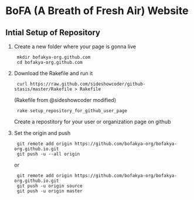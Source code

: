 # BoFA (A Breath of Fresh Air) Website

## Intial Setup of Repository

1. Create a new folder where your page is gonna live

		mkdir bofakya-org.github.com 
		cd bofakya-org.github.com

2. Download the Rakefile and run it

		curl https://raw.github.com/sideshowcoder/github-stasis/master/Rakefile > Rakefile 

	(Rakefile from @sideshowcoder modified)

		rake setup_repository_for_github_user_page

	Create a repostitory for your user or organization page on github

3. Set the origin and push

		git remote add origin https://github.com/bofakya-org/bofakya-org.github.io.git
		git push -u --all origin

	or

		git remote add origin https://github.com/bofakya-org/bofakya-org.github.io.git
		git push -u origin source
		git push -u origin master
